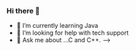 ### Hi there 👋

- 🌱 I’m currently learning Java
- 🤔 I’m looking for help with tech support
- 💬 Ask me about ...C and C++.
-->
